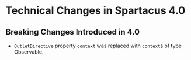 # Technical Changes in Spartacus 4.0

## Breaking Changes Introduced in 4.0

- `OutletDirective` property `context` was replaced with `context$` of type Observable.
